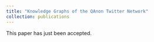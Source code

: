 ```yaml
---
title: "Knowledge Graphs of the QAnon Twitter Network"
collection: publications
---
```

This paper has just been accepted.